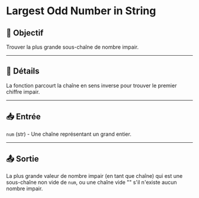# Largest Odd Number in String

## 🎯 Objectif

Trouver la plus grande sous-chaîne de nombre impair.

---

## 📝 Détails

La fonction parcourt la chaîne en sens inverse pour trouver le premier chiffre impair.

---

## 📥 Entrée

`num` (str) - Une chaîne représentant un grand entier.

---

## 📤 Sortie

La plus grande valeur de nombre impair (en tant que chaîne) qui est une sous-chaîne non vide de `num`, ou une chaîne vide "" s'il n'existe aucun nombre impair.



